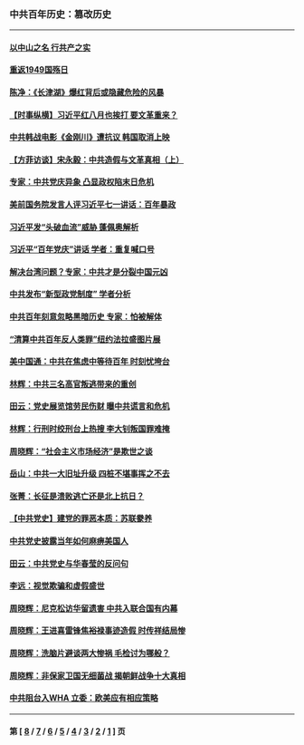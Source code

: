 ### 中共百年历史：篡改历史
---
#### [以中山之名 行共产之实](../../pages/nf1176115/n13346437.md?12040430) 
#### [重返1949国殇日](../../pages/nf1176115/n13346372.md?12040430) 
#### [陈净：《长津湖》爆红背后或隐藏危险的风暴](../../pages/nf1176115/n13314364.md?12040430) 
#### [【时事纵横】习近平红八月也挨打 要文革重来？](../../pages/nf1176115/n13231393.md?12040430) 
#### [中共韩战电影《金刚川》遭抗议 韩国取消上映](../../pages/nf1176115/n13219114.md?12040430) 
#### [【方菲访谈】宋永毅：中共造假与文革真相（上）](../../pages/nf1176115/n13200760.md?12040430) 
#### [专家：中共党庆异象 凸显政权陷末日危机](../../pages/nf1176115/n13067084.md?12040430) 
#### [美前国务院发言人评习近平七一讲话：百年暴政](../../pages/nf1176115/n13066986.md?12040430) 
#### [习近平发“头破血流”威胁 蓬佩奥解析](../../pages/nf1176115/n13063604.md?12040430) 
#### [习近平“百年党庆”讲话 学者：重复喊口号](../../pages/nf1176115/n13061411.md?12040430) 
#### [解决台湾问题？专家：中共才是分裂中国元凶](../../pages/nf1176115/n13060811.md?12040430) 
#### [中共发布“新型政党制度” 学者分析](../../pages/nf1176115/n13056354.md?12040430) 
#### [中共百年刻意忽略黑暗历史 专家：怕被解体](../../pages/nf1176115/n13056056.md?12040430) 
#### [“清算中共百年反人类罪”纽约法拉盛图片展](../../pages/nf1176115/n13052220.md?12040430) 
#### [美中国通：中共在焦虑中等待百年 时刻忧垮台](../../pages/nf1176115/n13048820.md?12040430) 
#### [林辉：中共三名高官叛逃带来的重创](../../pages/nf1176115/n13035206.md?12040430) 
#### [田云：党史展览馆劳民伤财 曝中共谎言和危机](../../pages/nf1176115/n13033900.md?12040430) 
#### [林辉：行刑时绞刑台上热搜 李大钊叛国罪难掩](../../pages/nf1176115/n13031965.md?12040430) 
#### [周晓辉：“社会主义市场经济”是欺世之谈](../../pages/nf1176115/n13024090.md?12040430) 
#### [岳山：中共一大旧址升级 四桩不堪事挥之不去](../../pages/nf1176115/n13021697.md?12040430) 
#### [张菁：长征是溃败逃亡还是北上抗日？](../../pages/nf1176115/n13020585.md?12040430) 
#### [【中共党史】建党的罪恶本质：苏联豢养](../../pages/nf1176115/n13011888.md?12040430) 
#### [中共党史披露当年如何麻痹美国人](../../pages/nf1176115/n12966400.md?12040430) 
#### [田云：中共党史与华春莹的反问句](../../pages/nf1176115/n12765178.md?12040430) 
#### [李远：视觉欺骗和虚假盛世](../../pages/nf1176115/n12993376.md?12040430) 
#### [周晓辉：尼克松访华留遗害 中共入联合国有内幕](../../pages/nf1176115/n12991422.md?12040430) 
#### [周晓辉：王进喜雷锋焦裕禄事迹造假 时传祥结局惨](../../pages/nf1176115/n12985497.md?12040430) 
#### [周晓辉：洗脑片避谈两大惨祸 毛检讨为哪般？](../../pages/nf1176115/n12971285.md?12040430) 
#### [周晓辉：非保家卫国无细菌战 揭朝鲜战争十大真相](../../pages/nf1176115/n12954161.md?12040430) 
#### [中共阻台入WHA 立委：欧美应有相应策略](../../pages/nf1176115/n12939343.md?12040430) 

---
#### 第 [ [8](./8.md?12040430) / [7](./7.md?12040430) / [6](./6.md?12040430) / [5](./5.md?12040430) / [4](./4.md?12040430) / [3](./3.md?12040430) / [2](./2.md?12040430) / [1](./1.md?12040430) ] 页

